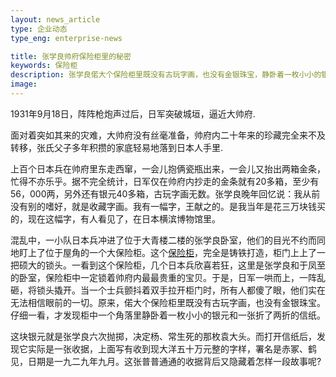 ```yaml
---
layout: news_article
type: 企业动态
type_eng: enterprise-news

title: 张学良帅府保险柜里的秘密
keywords: 保险柜
description: 张学良偌大个保险柜里既没有古玩字画，也没有金银珠宝，静卧着一枚小小的银元和一张折了两折的信纸，这张普普通通的收据背后又隐藏着怎样一段故事呢?
image: 
---
```

1931年9月18日，阵阵枪炮声过后，日军突破城垣，逼近大帅府.

面对着突如其来的灾难，大帅府没有丝毫准备，帅府内二十年来的珍藏完全来不及转移，张氏父子多年积攒的家底轻易地落到日本人手里.

上百个日本兵在帅府里东走西窜，一会儿抱俩瓷瓶出来，一会儿又抬出两箱金条，忙得不亦乐乎。据不完全统计，日军仅在帅府内抄走的金条就有20多箱，至少有56，000两，另外还有银元40多箱，古玩字画无数。张学良晚年回忆说：我从前没有别的嗜好，就是收藏字画。我有一幅字，王献之的。是我当年是花三万块钱买的，现在这幅字，有人看见了，在日本横滨博物馆里。

混乱中，一小队日本兵冲进了位于大青楼二楼的张学良卧室，他们的目光不约而同地盯上了位于屋角的一个大保险柜。这个[保险柜](http://www.qnnsafe.com/)，完全是铸铁打造，柜门上上了一把硕大的锁头。一看到这个保险柜，几个日本兵欣喜若狂，这里是张学良和于凤至的卧室，保险柜中一定锁着帅府内最最贵重的宝贝。于是，日军一哄而上，一阵乱砸，将锁头撬开。当一个士兵颤抖着双手拉开柜门时，所有人都傻了眼，他们实在无法相信眼前的一切。原来，偌大个保险柜里既没有古玩字画，也没有金银珠宝。仔细一看，才发现柜中一个角落里静卧着一枚小小的银元和一张折了两折的信纸。

这块银元就是张学良六次抛掷，决定杨、常生死的那枚袁大头。而打开信纸后，发现它实际是一张收据，上面写有收到现大洋五十万元整的字样，署名是赤冢、鹤见，日期是一九二九年九月。这张普普通通的收据背后又隐藏着怎样一段故事呢?
